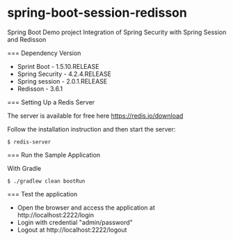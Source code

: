 # spring-boot-session-redisson
Spring Boot Demo project Integration of Spring Security with Spring Session and Redisson

=== Dependency Version
- Sprint Boot - 1.5.10.RELEASE
- Spring Security - 4.2.4.RELEASE
- Spring session - 2.0.1.RELEASE
- Redisson - 3.6.1

=== Setting Up a Redis Server

The server is available for free here https://redis.io/download

Follow the installation instruction and then start the server:

```shell
$ redis-server
```

=== Run the Sample Application

With Gradle
```shell
$ ./gradlew clean bootRun
```

=== Test the application

- Open the browser and access the application at http://localhost:2222/login
- Login with credential "admin/password"
- Logout at http://localhost:2222/logout

